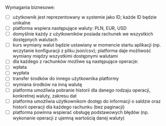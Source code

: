 Wymagania biznesowe:
- [ ] użytkownik jest reprezentowany w systemie jako ID; każde ID będzie unikalne
- [ ] platforma wspiera następujące waluty: PLN, EUR, USD
- [ ] domyślnie każdy z użytkowników posiada rachunek we wszystkich dostępnych walutach
- [ ] kurs wymiany walut będzie ustawiany w momencie startu aplikacji (np. wczytanie
  konfiguracji z pliku json/csv); platforma daje możliwość wymiany między wszystkimi
  dostępnymi walutami
- [ ] dla każdego z rachunków możliwe są następujące operacje:
- [ ] wpłata
- [ ] wypłata
- [ ] transfer środków do innego użytkownika platformy
- [ ] wymiana środków na inną walutę
- [ ] platforma umożliwia pobranie historii dla danego rodzaju operacji, konkretnej waluty,
  zakresu dat
- [ ] platforma umożliwia użytkownikom dostęp do informacji o saldzie oraz historii operacji dla
  każdego rachunku (bez paginacji)
- [ ] platforma powinna wspierać obsługę podstawowych błędów (np. wykonanie operacji z
  ujemną wartością danej waluty)